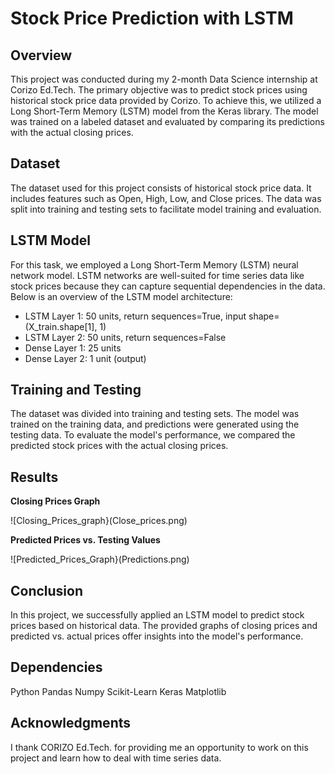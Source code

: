 # Stock Price Prediction with LSTM

## Overview

This project was conducted during my 2-month Data Science internship at Corizo Ed.Tech. The primary objective was to predict stock prices using historical stock price data provided by Corizo. To achieve this, we utilized a Long Short-Term Memory (LSTM) model from the Keras library. The model was trained on a labeled dataset and evaluated by comparing its predictions with the actual closing prices.

## Dataset

The dataset used for this project consists of historical stock price data. It includes features such as Open, High, Low, and Close prices. The data was split into training and testing sets to facilitate model training and evaluation.

## LSTM Model

For this task, we employed a Long Short-Term Memory (LSTM) neural network model. LSTM networks are well-suited for time series data like stock prices because they can capture sequential dependencies in the data. Below is an overview of the LSTM model architecture:

- LSTM Layer 1: 50 units, return sequences=True, input shape=(X_train.shape[1], 1)
- LSTM Layer 2: 50 units, return sequences=False
- Dense Layer 1: 25 units
- Dense Layer 2: 1 unit (output)

## Training and Testing

The dataset was divided into training and testing sets. The model was trained on the training data, and predictions were generated using the testing data. To evaluate the model's performance, we compared the predicted stock prices with the actual closing prices.

## Results

**Closing Prices Graph**

![Closing_Prices_graph}(Close_prices.png)

**Predicted Prices vs. Testing Values**

![Predicted_Prices_Graph}(Predictions.png)

## Conclusion

In this project, we successfully applied an LSTM model to predict stock prices based on historical data. The provided graphs of closing prices and predicted vs. actual prices offer insights into the model's performance.

## Dependencies

Python
Pandas
Numpy
Scikit-Learn
Keras
Matplotlib


## Acknowledgments

I thank CORIZO Ed.Tech. for providing me an opportunity to work on this project and learn how to deal with time series data.
